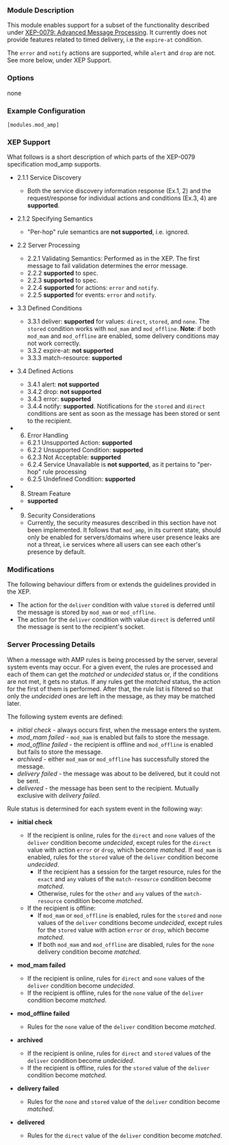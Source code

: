 ### Module Description

This module enables support for a subset of the functionality described under
[XEP-0079: Advanced Message
Processing](http://xmpp.org/extensions/xep-0079.html). It currently does not
provide features related to timed delivery, i.e the `expire-at` condition.

The `error` and `notify` actions are supported, while `alert` and `drop` are
not. See more below, under XEP Support.


### Options

none

### Example Configuration

```
[modules.mod_amp]
```

### XEP Support

What follows is a short description of which parts of the XEP-0079 specification
mod_amp supports.

* 2.1.1 Service Discovery

  * Both the service discovery information response (Ex.1, 2) and the
    request/response for individual actions and conditions (Ex.3, 4) are
    **supported**.

* 2.1.2 Specifying Semantics

  * "Per-hop" rule semantics are **not supported**, i.e. ignored.

* 2.2 Server Processing

  * 2.2.1 Validating Semantics: Performed as in the XEP. The first message to
  fail validation determines the error message.
  * 2.2.2 **supported** to spec.
  * 2.2.3 **supported** to spec.
  * 2.2.4 **supported** for actions: `error` and `notify`.
  * 2.2.5 **supported** for events: `error` and `notify`.

* 3.3 Defined Conditions

  * 3.3.1 deliver: **supported** for values: `direct`, `stored`, and `none`. The `stored` condition works with `mod_mam` and `mod_offline`. **Note**: if both `mod_mam` and `mod_offline` are enabled, some delivery conditions may not work correctly.
  * 3.3.2 expire-at: **not supported**
  * 3.3.3 match-resource: **supported**

* 3.4 Defined Actions

  * 3.4.1 alert: **not supported**
  * 3.4.2 drop: **not supported**
  * 3.4.3 error: **supported**
  * 3.4.4 notify: **supported**. Notifications for the `stored` and `direct` conditions are sent as soon as the message has been stored or sent to the recipient.

* 6. Error Handling

  * 6.2.1 Unsupported Action: **supported**
  * 6.2.2 Unsupported Condition: **supported**
  * 6.2.3 Not Acceptable: **supported**
  * 6.2.4 Service Unavailable is **not supported**, as it pertains to "per-hop" rule processing
  * 6.2.5 Undefined Condition: **supported**

* 8. Stream Feature

  * **supported**

* 9. Security Considerations

  * Currently, the security measures described in this section have not been
implemented. It follows that `mod_amp`, in its current state, should only be
enabled for servers/domains where user presence leaks are not a threat, i.e
services where all users can see each other's presence by default.

### Modifications

The following behaviour differs from or extends the guidelines provided in the XEP.

* The action for the `deliver` condition with value `stored` is deferred until the message is stored by `mod_mam` or `mod_offline`.
* The action for the `deliver` condition with value `direct` is deferred until the message is sent to the recipient's socket.

### Server Processing Details

When a message with AMP rules is being processed by the server, several system events may occur. For a given event, the rules are processed and each of them can get the *matched* or *undecided* status or, if the conditions are not met, it gets no status. If any rules get the *matched* status, the action for the first of them is performed. After that, the rule list is filtered so that only the *undecided* ones are left in the message, as they may be matched later.

The following system events are defined:

* *initial check* - always occurs first, when the message enters the system.
* *mod_mam failed* - `mod_mam` is enabled but fails to store the message.
* *mod_offline failed* - the recipient is offline and `mod_offline` is enabled but fails to store the message.
* *archived* - either `mod_mam` or `mod_offline` has successfully stored the message.
* *delivery failed* - the message was about to be delivered, but it could not be sent.
* *delivered* - the message has been sent to the recipient. Mutually exclusive with *delivery failed*.

Rule status is determined for each system event in the following way:

* **initial check**

    * If the recipient is online, rules for the `direct` and `none` values of the `deliver` condition become *undecided*, except rules for the `direct` value with action `error` or `drop`, which become *matched*. If `mod_mam` is enabled, rules for the `stored` value of the `deliver` condition become *undecided*.
        * If the recipient has a session for the target resource, rules for the `exact` and `any` values of the `match-resource` condition become *matched*.
        * Otherwise, rules for the `other` and `any` values of the `match-resource` condition become *matched*.
    * If the recipient is offline:
        * If `mod_mam` or `mod_offline` is enabled, rules for the `stored` and `none` values of the `deliver` conditions become *undecided*, except rules for the `stored` value with action `error` or `drop`, which become *matched*.
        * If both `mod_mam` and `mod_offline` are disabled, rules for the `none` delivery condition become *matched*.

* **mod_mam failed**

    * If the recipient is online, rules for `direct` and `none` values of the `deliver` condition become *undecided*.
    * If the recipient is offline, rules for the `none` value of the `deliver` condition become *matched*.

* **mod_offline failed**

    * Rules for the `none` value of the `deliver` condition become *matched*.

* **archived**

    * If the recipient is online, rules for `direct` and `stored` values of the `deliver` condition become *undecided*.
    * If the recipient is offline, rules for the `stored` value of the `deliver` condition become *matched*.

* **delivery failed**

    * Rules for the `none` and `stored` value of the `deliver` condition become *matched*.

* **delivered**

    * Rules for the `direct` value of the `deliver` condition become *matched*.
